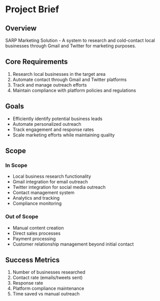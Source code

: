 # Project Brief

## Overview
SARP Marketing Solution - A system to research and cold-contact local businesses through Gmail and Twitter for marketing purposes.

## Core Requirements
1. Research local businesses in the target area
2. Automate contact through Gmail and Twitter platforms
3. Track and manage outreach efforts
4. Maintain compliance with platform policies and regulations

## Goals
- Efficiently identify potential business leads
- Automate personalized outreach
- Track engagement and response rates
- Scale marketing efforts while maintaining quality

## Scope
### In Scope
- Local business research functionality
- Gmail integration for email outreach
- Twitter integration for social media outreach
- Contact management system
- Analytics and tracking
- Compliance monitoring

### Out of Scope
- Manual content creation
- Direct sales processes
- Payment processing
- Customer relationship management beyond initial contact

## Success Metrics
1. Number of businesses researched
2. Contact rate (emails/tweets sent)
3. Response rate
4. Platform compliance maintenance
5. Time saved vs manual outreach
